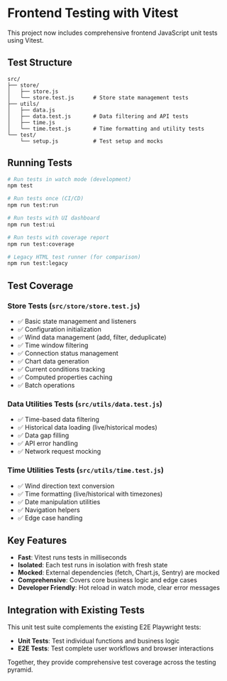 # Frontend Testing with Vitest

This project now includes comprehensive frontend JavaScript unit tests using Vitest.

## Test Structure

```
src/
├── store/
│   ├── store.js
│   └── store.test.js      # Store state management tests
├── utils/
│   ├── data.js
│   ├── data.test.js       # Data filtering and API tests
│   ├── time.js
│   └── time.test.js       # Time formatting and utility tests
└── test/
    └── setup.js           # Test setup and mocks
```

## Running Tests

```bash
# Run tests in watch mode (development)
npm test

# Run tests once (CI/CD)
npm run test:run

# Run tests with UI dashboard
npm run test:ui

# Run tests with coverage report
npm run test:coverage

# Legacy HTML test runner (for comparison)
npm run test:legacy
```

## Test Coverage

### Store Tests (`src/store/store.test.js`)
- ✅ Basic state management and listeners
- ✅ Configuration initialization
- ✅ Wind data management (add, filter, deduplicate)
- ✅ Time window filtering
- ✅ Connection status management
- ✅ Chart data generation
- ✅ Current conditions tracking
- ✅ Computed properties caching
- ✅ Batch operations

### Data Utilities Tests (`src/utils/data.test.js`)
- ✅ Time-based data filtering
- ✅ Historical data loading (live/historical modes)
- ✅ Data gap filling
- ✅ API error handling
- ✅ Network request mocking

### Time Utilities Tests (`src/utils/time.test.js`)
- ✅ Wind direction text conversion
- ✅ Time formatting (live/historical with timezones)
- ✅ Date manipulation utilities
- ✅ Navigation helpers
- ✅ Edge case handling

## Key Features

- **Fast**: Vitest runs tests in milliseconds
- **Isolated**: Each test runs in isolation with fresh state
- **Mocked**: External dependencies (fetch, Chart.js, Sentry) are mocked
- **Comprehensive**: Covers core business logic and edge cases
- **Developer Friendly**: Hot reload in watch mode, clear error messages

## Integration with Existing Tests

This unit test suite complements the existing E2E Playwright tests:

- **Unit Tests**: Test individual functions and business logic
- **E2E Tests**: Test complete user workflows and browser interactions

Together, they provide comprehensive test coverage across the testing pyramid.